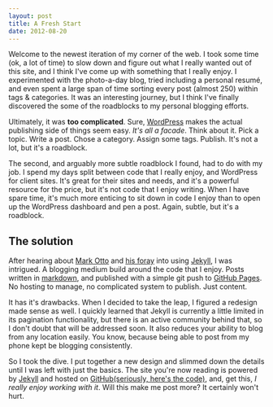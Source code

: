 ```yaml
---
layout: post
title: A Fresh Start
date: 2012-08-20
---
```

Welcome to the newest iteration of my corner of the web. I took some time (ok, a lot of time) to slow down and figure out what I really wanted out of this site, and I think I've come up with something that I really enjoy. I experimented with the photo-a-day blog, tried including a personal resumé, and even spent a large span of time sorting every post (almost 250) within tags & categories. It was an interesting journey, but I think I've finally discovered the some of the roadblocks to my personal blogging efforts.

Ultimately, it was **too complicated**. Sure, [WordPress](http://wordpress.org) makes the actual publishing side of things seem easy. *It's all a facade*. Think about it. Pick a topic. Write a post. Chose a category. Assign some tags. Publish. It's not a lot, but it's a roadblock.

The second, and arguably more subtle roadblock I found, had to do with my job. I spend my days split between code that I really enjoy, and WordPress for client sites. It's great for their sites and needs, and it's a powerful resource for the price, but it's not code that I enjoy writing. When I have spare time, it's much more enticing to sit down in code I enjoy than to open up the WordPress dashboard and pen a post. Again, subtle, but it's a roadblock.

## The solution

After hearing about [Mark Otto](http://markdotto.com) and [his foray](http://markdotto.com/2012/08/09/github-all-the-things/) into using [Jekyll](http://jekyllrb.com/), I was intrigued. A blogging medium build around the code that I enjoy. Posts written in [markdown](http://daringfireball.net/projects/markdown), and published with a simple git push to [GitHub Pages](http://pages.github.com). No hosting to manage, no complicated system to publish. Just content.

It has it's drawbacks. When I decided to take the leap, I figured a redesign made sense as well. I quickly learned that Jekyll is currently a little limited in its pagination functionality, but there is an active community behind that, so I don't doubt that will be addressed soon. It also reduces your ability to blog from any location easily. You know, because being able to post from my phone kept be blogging consistently.

So I took the dive. I put together a new design and slimmed down the details until I was left with just the basics. The site you're now reading is powered by [Jekyll](http://github.com/mojombo/jekyll) and hosted on [GitHub](http://pages.github.com)[(seriously, here's the code)](https://github.com/joshferrara/joshferrara.github.com), and, get this, *I really enjoy working with it*. Will this make me post more? It certainly won't hurt.